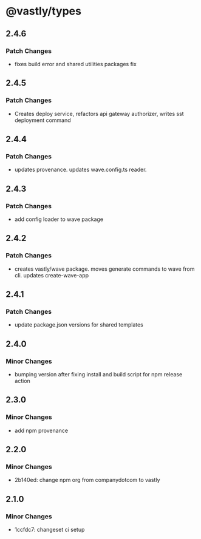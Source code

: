 # @vastly/types

## 2.4.6

### Patch Changes

- fixes build error and shared utilities packages fix

## 2.4.5

### Patch Changes

- Creates deploy service, refactors api gateway authorizer, writes sst deployment command

## 2.4.4

### Patch Changes

- updates provenance. updates wave.config.ts reader.

## 2.4.3

### Patch Changes

- add config loader to wave package

## 2.4.2

### Patch Changes

- creates vastly/wave package. moves generate commands to wave from cli. updates create-wave-app

## 2.4.1

### Patch Changes

- update package.json versions for shared templates

## 2.4.0

### Minor Changes

- bumping version after fixing install and build script for npm release action

## 2.3.0

### Minor Changes

- add npm provenance

## 2.2.0

### Minor Changes

- 2b140ed: change npm org from companydotcom to vastly

## 2.1.0

### Minor Changes

- 1ccfdc7: changeset ci setup
